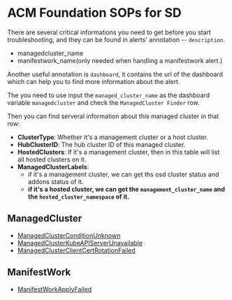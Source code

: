 # ACM Foundation SOPs for SD

There are several critical informations you need to get before you start troubleshooting, and they can be found in alerts' annotation -- `description`.
* managedcluster_name
* manifestwork_name(only needed when handling a manifestwork alert.)

Another useful annotation is `dashboard`, it contains the url of the dashboard which can help you to find more information about the alert.

The you need to use input the `managed_cluster_name` as the dashboard variable `managedcluster` and check the `ManagedCluster Finder` row.

Then you can find serveral information about this managed cluster in that row:
* **ClusterType**: Whether it's a management cluster or a host cluster.
* **HubClusterID**: The hub cluster ID of this managed cluster.
* **HostedClusters**: If it's a management cluster, then in this table will list all hosted clusters on it.
* **ManagedClusterLabels**:
    * if it's a management cluster, we can get ths osd cluster status and addons status of it.
    * **if it's a hosted cluster, we can get the `management_cluster_name` and the `hosted_cluster_namespace` of it.**

## ManagedCluster
- [ManagedClusterConditionUnknown](./alerts/manaegdcluster.md#managedclusterconditionunknown)
- [ManagedClusterKubeAPIServerUnavailable](./alerts/manaegdcluster.md#managedclusterkubeapiserverunavailable)
- [ManagedClusterClientCertRotationFailed](./alerts/manaegdcluster.md#managedclusterclientcertrotationfailed)

## ManifestWork

- [ManifestWorkApplyFailed](./alerts/manifestwork.md#manifestworkapplyfailed)
